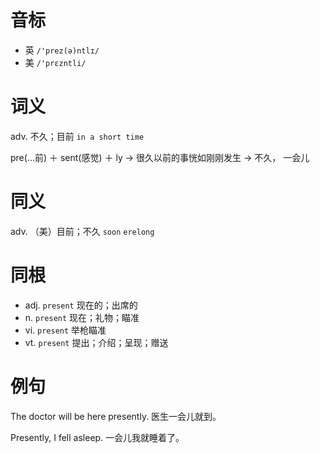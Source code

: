 # 音标

- 英 `/'prez(ə)ntlɪ/`
- 美 `/'prɛzntli/`

# 词义

adv. 不久；目前
`in a short time`



pre(…前) ＋ sent(感觉) ＋ ly → 很久以前的事恍如刚刚发生 → 不久， 一会儿

# 同义

adv. （美）目前；不久
`soon` `erelong`

# 同根

- adj. `present` 现在的；出席的
- n. `present` 现在；礼物；瞄准
- vi. `present` 举枪瞄准
- vt. `present` 提出；介绍；呈现；赠送

# 例句

The doctor will be here presently.
医生一会儿就到。

Presently, I fell asleep.
一会儿我就睡着了。


